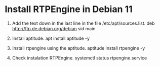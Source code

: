 # Install RTPEngine in Debian 11

1. Add the text down in the last line in the file /etc/apt/sources.list.
	deb http://ftp.de.debian.org/debian sid main 
	
2. Install aptitude.
	apt install aptitude -y
	
3. Install rtpengine using the aptitude.
	aptitude install rtpengine -y
	
4. Check instalation RTPEngine.
	systemctl status rtpengine.service